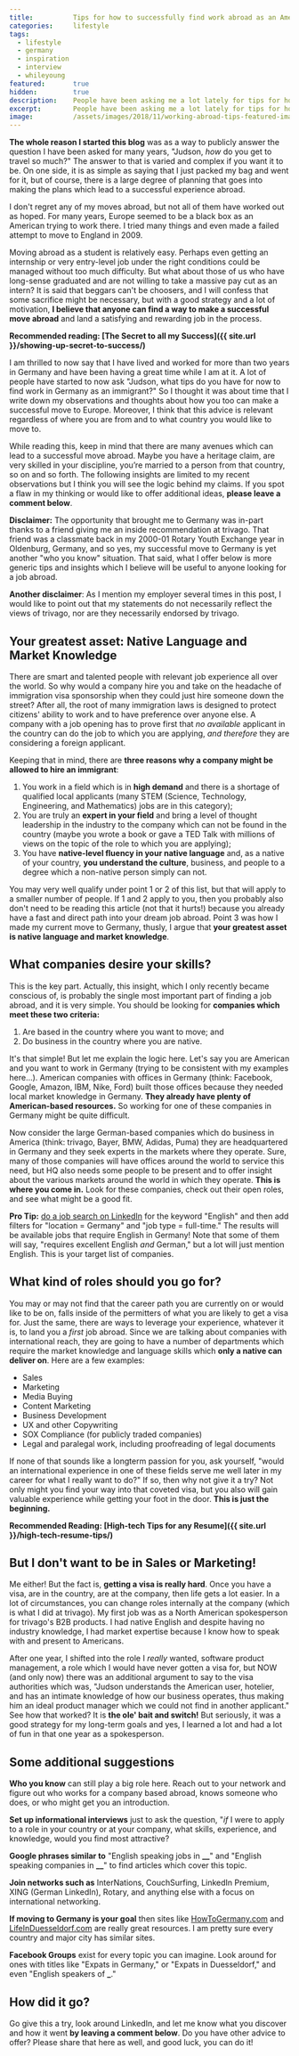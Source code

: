 ```yaml
---
title:			Tips for how to successfully find work abroad as an American
categories:		lifestyle
tags:
  - lifestyle
  - germany
  - inspiration
  - interview
  - whileyoung
featured:		true
hidden:			true
description:	People have been asking me a lot lately for tips for how to find a job in Germany. Now that I have been working in Germany for more than two years, I have identified a few universal truths that I believe will help anyone who is seeking employment abroad.
excerpt:		People have been asking me a lot lately for tips for how to find a job in Germany. Now that I have been working in Germany for more than two years, I have identified a few universal truths that I believe will help anyone who is seeking employment abroad.
image:			/assets/images/2018/11/working-abroad-tips-featured-image.jpg
---
```


**The whole reason I started this blog** was as a way to publicly answer the question I have been asked for many years, "Judson, _how_ do you get to travel so much?" The answer to that is varied and complex if you want it to be. On one side, it is as simple as saying that I just packed my bag and went for it, but of course, there is a large degree of planning that goes into making the plans which lead to a successful experience abroad.

I don't regret any of my moves abroad, but not all of them have worked out as hoped. For many years, Europe seemed to be a black box as an American trying to work there. I tried many things and even made a failed attempt to move to England in 2009.

Moving abroad as a student is relatively easy. Perhaps even getting an internship or very entry-level job under the right conditions could be managed without too much difficulty. But what about those of us who have long-sense graduated and are not willing to take a massive pay cut as an intern? It is said that beggars can't be choosers, and I will confess that some sacrifice might be necessary, but with a good strategy and a lot of motivation, **I believe that anyone can find a way to make a successful move abroad** and land a satisfying and rewarding job in the process.

**Recommended reading: [The Secret to all my Success]({{ site.url }}/showing-up-secret-to-success/)**

I am thrilled to now say that I have lived and worked for more than two years in Germany and have been having a great time while I am at it. A lot of people have started to now ask "Judson, what tips do you have for now to find work in Germany as an immigrant?" So I thought it was about time that I write down my observations and thoughts about how you too can make a successful move to Europe. Moreover, I think that this advice is relevant regardless of where you are from and to what country you would like to move to.

While reading this, keep in mind that there are many avenues which can lead to a successful move abroad. Maybe you have a heritage claim, are very skilled in your discipline, you’re married to a person from that country, so on and so forth. The following insights are limited to my recent observations but I think you will see the logic behind my claims. If you spot a flaw in my thinking or would like to offer additional ideas, **please leave a comment below**.

**Disclaimer:** The opportunity that brought me to Germany was in-part thanks to a friend giving me an inside recommendation at trivago. That friend was a classmate back in my 2000-01 Rotary Youth Exchange year in Oldenburg, Germany, and so yes, my successful move to Germany is yet another "who you know" situation. That said, what I offer below is more generic tips and insights which I believe will be useful to anyone looking for a job abroad.

**Another disclaimer**: As I mention my employer several times in this post, I would like to point out that my statements do not necessarily reflect the views of trivago, nor are they necessarily endorsed by trivago.

## Your greatest asset: Native Language and Market Knowledge

There are smart and talented people with relevant job experience all over the world. So why would a company hire you and take on the headache of immigration visa sponsorship when they could just hire someone down the street? After all, the root of many immigration laws is designed to protect citizens' ability to work and to have preference over anyone else. A company with a job opening has to prove first that *no available* applicant in the country can do the job to which you are applying, *and therefore* they are considering a foreign applicant.

Keeping that in mind, there are **three reasons why a company might be allowed to hire an immigrant**:

1. You work in a field which is in **high demand** and there is a shortage of qualified local applicants (many STEM (Science, Technology, Engineering, and Mathematics) jobs are in this category);
2. You are truly an **expert in your field** and bring a level of thought leadership in the industry to the company which can not be found in the country (maybe you wrote a book or gave a TED Talk with millions of views on the topic of the role to which you are applying);
3. You have **native-level fluency in your native language** and, as a native of your country, **you understand the culture**, business, and people to a degree which a non-native person simply can not.

You may very well qualify under point 1 or 2 of this list, but that will apply to a smaller number of people. If 1 and 2 apply to you, then you probably also don't need to be reading this article (not that it hurts!) because you already have a fast and direct path into your dream job abroad. Point 3 was how I made my current move to Germany, thusly, I argue that **your greatest asset is native language and market knowledge**.

## What companies desire your skills?

This is the key part. Actually, this insight, which I only recently became conscious of, is probably the single most important part of finding a job abroad, and it is very simple. You should be looking for **companies which meet these two criteria:**

1. Are based in the country where you want to move; and
2. Do business in the country where you are native.

It's that simple! But let me explain the logic here. Let's say you are American and you want to work in Germany (trying to be consistent with my examples here...). American companies with offices in Germany (think: Facebook, Google, Amazon, IBM, Nike, Ford) built those offices because they needed local market knowledge in Germany. **They already have plenty of American-based resources.** So working for one of these companies in Germany might be quite difficult.

Now consider the large German-based companies which do business in America (think: trivago, Bayer, BMW, Adidas, Puma) they are headquartered in Germany and they seek experts in the markets where they operate. Sure, many of those companies will have offices around the world to service this need, but HQ also needs some people to be present and to offer insight about the various markets around the world in which they operate. **This is where you come in.** Look for these companies, check out their open roles, and see what might be a good fit.

**Pro Tip:** [do a job search on LinkedIn](https://www.linkedin.com/jobs/search/?f_JT=F&f_TP=1%2C2%2C3%2C4&keywords=english&location=Germany&locationId=de%3A0) for the keyword "English" and then add filters for "location = Germany" and "job type = full-time." The results will be available jobs that require English in Germany! Note that some of them will say, "requires excellent English *and* German," but a lot will just mention English. This is your target list of companies.

## What kind of roles should you go for?

You may or may not find that the career path you are currently on or would like to be on, falls inside of the permitters of what you are likely to get a visa for. Just the same, there are ways to leverage your experience, whatever it is, to land you a *first* job abroad. Since we are talking about companies with international reach, they are going to have a number of departments which require the market knowledge and language skills which **only a native can deliver on**. Here are a few examples:

- Sales
- Marketing
- Media Buying
- Content Marketing
- Business Development
- UX and other Copywriting
- SOX Compliance (for publicly traded companies)
- Legal and paralegal work, including proofreading of legal documents

If none of that sounds like a longterm passion for you, ask yourself, "would an international experience in one of these fields serve me well later in my career for what I really want to do?" If so, then why not give it a try? Not only might you find your way into that coveted visa, but you also will gain valuable experience while getting your foot in the door. **This is just the beginning.**

**Recommended Reading: [High-tech Tips for any Resume]({{ site.url }}/high-tech-resume-tips/)**

## But I don't want to be in Sales or Marketing!

Me either! But the fact is, **getting a visa is really hard**. Once you have a visa, are in the country, are at the company, then life gets a lot easier. In a lot of circumstances, you can change roles internally at the company (which is what I did at trivago). My first job was as a North American spokesperson for trivago's B2B products. I had native English and despite having no industry knowledge, I had market expertise because I know how to speak with and present to Americans.

After one year, I shifted into the role I _really_ wanted, software product management, a role which I would have never gotten a visa for, but NOW (and only now) there was an additional argument to say to the visa authorities which was, "Judson understands the American user, hotelier, and has an intimate knowledge of how our business operates, thus making him an ideal product manager which we could not find in another applicant." See how that worked? It is **the ole' bait and switch!** But seriously, it was a good strategy for my long-term goals and yes, I learned a lot and had a lot of fun in that one year as a spokesperson.

## Some additional suggestions

**Who you know** can still play a big role here. Reach out to your network and figure out who works for a company based abroad, knows someone who does, or who might get you an introduction.

**Set up informational interviews** just to ask the question, "_if_ I were to apply to a role in your country or at your company, what skills, experience, and knowledge, would you find most attractive?

**Google phrases similar to** "English speaking jobs in **\_\_**" and "English speaking companies in **\_\_**" to find articles which cover this topic.

**Join networks such as** InterNations, CouchSurfing, LinkedIn Premium, XING (German LinkedIn), Rotary, and anything else with a focus on international networking.

**If moving to Germany is your goal** then sites like [HowToGermany.com](https://www.howtogermany.com/) and [LifeInDuesseldorf.com](https://lifeinduesseldorf.com/) are really great resources. I am pretty sure every country and major city has similar sites.

**Facebook Groups** exist for every topic you can imagine. Look around for ones with titles like "Expats in Germany," or "Expats in Duesseldorf," and even "English speakers of **\_**."

## How did it go?

Go give this a try, look around LinkedIn, and let me know what you discover and how it went **by leaving a comment below**. Do you have other advice to offer? Please share that here as well, and good luck, you can do it!